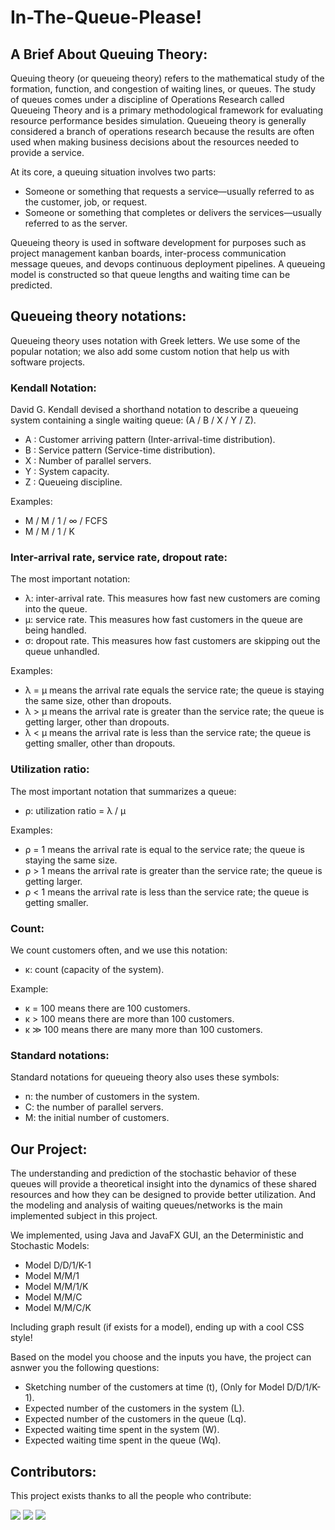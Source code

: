 # In-The-Queue-Please!

## A Brief About Queuing Theory:

Queuing theory (or queueing theory) refers to the mathematical study of the formation, function, and congestion of waiting lines, or queues. The study of queues comes under a discipline of Operations Research called Queueing Theory and is a primary methodological framework for evaluating resource performance besides simulation. Queueing theory is generally considered a branch of operations research because the results are often used when making business decisions about the resources needed to provide a service.

At its core, a queuing situation involves two parts:
* Someone or something that requests a service—usually referred to as the customer, job, or request.
* Someone or something that completes or delivers the services—usually referred to as the server.

Queueing theory is used in software development for purposes such as project management kanban boards, inter-process communication message queues, and devops continuous deployment pipelines. A queueing model is constructed so that queue lengths and waiting time can be predicted.

## Queueing theory notations:

Queueing theory uses notation with Greek letters. We use some of the popular notation; we also add some custom notion that help us with software projects.

### Kendall Notation:

David G. Kendall devised a shorthand notation to describe a queueing system containing a single waiting queue: (A / B / X / Y / Z).

* A : Customer arriving pattern (Inter-arrival-time distribution).
* B : Service pattern (Service-time distribution).
* X : Number of parallel servers.
* Y : System capacity.
* Z : Queueing discipline.

Examples: 
* M / M / 1 / ∞ / FCFS 
* M / M / 1 / K

### Inter-arrival rate, service rate, dropout rate:

The most important notation:
  * λ: inter-arrival rate. This measures how fast new customers are coming into the queue.
  * μ: service rate. This measures how fast customers in the queue are being handled.
  * σ: dropout rate. This measures how fast customers are skipping out the queue unhandled.

Examples:
  * λ = μ means the arrival rate equals the service rate; the queue is staying the same size, other than dropouts.
  * λ > μ means the arrival rate is greater than the service rate; the queue is getting larger, other than dropouts.
  * λ < μ means the arrival rate is less than the service rate; the queue is getting smaller, other than dropouts.

### Utilization ratio:

The most important notation that summarizes a queue:
  * ρ: utilization ratio = λ / μ

Examples:
  * ρ = 1 means the arrival rate is equal to the service rate; the queue is staying the same size.
  * ρ > 1 means the arrival rate is greater than the service rate; the queue is getting larger.
  * ρ < 1 means the arrival rate is less than the service rate; the queue is getting smaller.

### Count:

We count customers often, and we use this notation:
  * κ: count (capacity of the system).

Example:
  * κ = 100 means there are 100 customers.
  * κ > 100 means there are more than 100 customers.
  * κ ≫ 100 means there are many more than 100 customers.

### Standard notations:

Standard notations for queueing theory also uses these symbols:
  * n: the number of customers in the system.
  * C: the number of parallel servers.
  * M: the initial number of customers.

## Our Project:

The understanding and prediction of the stochastic behavior of these queues will provide a theoretical insight into the dynamics of these shared resources and how they can be designed to provide better utilization. And the modeling and analysis of waiting queues/networks is the main implemented subject in this project.

We implemented, using Java and JavaFX GUI, an the Deterministic and Stochastic Models:

* Model D/D/1/K-1
* Model M/M/1
* Model M/M/1/K
* Model M/M/C
* Model M/M/C/K

Including graph result (if exists for a model), ending up with a cool CSS style!

Based on the model you choose and the inputs you have, the project can asnwer you the following questions:

* Sketching number of the customers at time (t), (Only for Model D/D/1/K-1).
* Expected number of the customers in the system (L).
* Expected number of the customers in the queue (Lq).
* Expected waiting time spent in the system (W).
* Expected waiting time spent in the queue (Wq).

## Contributors:

This project exists thanks to all the people who contribute: 

[![](https://avatars1.githubusercontent.com/u/51851957?s=80&v=4)](https://github.com/M0D4)
[![](https://avatars0.githubusercontent.com/u/55098152?s=80&v=4)](https://github.com/khaled-diab)
[![](https://avatars2.githubusercontent.com/u/52632898?s=80&v=4)](https://github.com/AHR9N)
